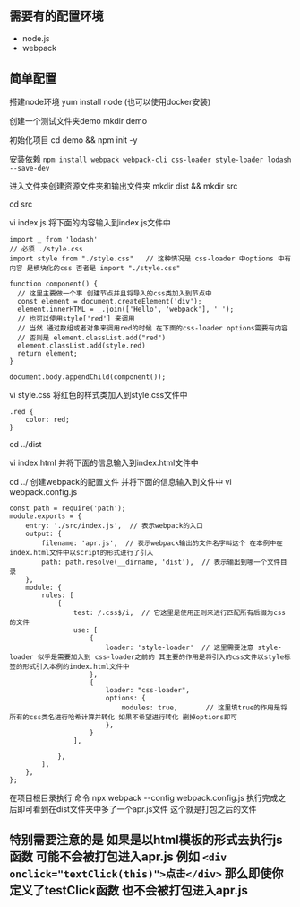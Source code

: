 ## 需要有的配置环境

- node.js
- webpack

## 简单配置

搭建node环境 yum install node (也可以使用docker安装)

创建一个测试文件夹demo  mkdir demo

初始化项目 cd demo && npm init -y

安装依赖 `npm install webpack webpack-cli css-loader style-loader lodash --save-dev `

进入文件夹创建资源文件夹和输出文件夹 mkdir dist && mkdir src

cd src

vi index.js 将下面的内容输入到index.js文件中

```
import _ from 'lodash'
// 必须 ./style.css
import style from "./style.css"   // 这种情况是 css-loader 中options 中有内容 是模块化的css 否者是 import "./style.css"

function component() {
  // 这里主要做一个事 创建节点并且将导入的css类加入到节点中
  const element = document.createElement('div');
  element.innerHTML = _.join(['Hello', 'webpack'], ' ');
  // 也可以使用style['red'] 来调用 
  // 当然 通过数组或者对象来调用red的时候 在下面的css-loader options需要有内容
  // 否则是 element.classList.add("red")
  element.classList.add(style.red)
  return element;
}

document.body.appendChild(component());
```

vi style.css 将红色的样式类加入到style.css文件中

```
.red {
    color: red;
}
```

cd ../dist

vi index.html 并将下面的信息输入到index.html文件中

<!DOCTYPE html>
<html>
<head>
<meta charset="utf-8"/>
<title>起步</title>
</head>
<body>
<script src="apr.js"></script>
</body>
</html>
cd ../
创建webpack的配置文件 并将下面的信息输入到文件中 vi webpack.config.js

```
const path = require('path');
module.exports = {
    entry: './src/index.js',  // 表示webpack的入口
    output: {
        filename: 'apr.js',  // 表示webpack输出的文件名字叫这个 在本例中在index.html文件中以script的形式进行了引入
        path: path.resolve(__dirname, 'dist'),  // 表示输出到哪一个文件目录
    },
    module: {
        rules: [
            {
                test: /.css$/i,  // 它这里是使用正则来进行匹配所有后缀为css的文件
                use: [
                    {
                        loader: 'style-loader'  // 这里需要注意 style-loader 似乎是需要加入到 css-loader之前的 其主要的作用是将引入的css文件以style标签的形式引入本例的index.html文件中
                    },
                    {
                        loader: "css-loader",  
                        options: {
                            modules: true,       // 这里填true的作用是将所有的css类名进行哈希计算并转化 如果不希望进行转化 删掉options即可
                        },
                    }
                ],

            },
        ],
    },
};
```



在项目根目录执行 命令 npx webpack --config webpack.config.js 执行完成之后即可看到在dist文件夹中多了一个apr.js文件 这个就是打包之后的文件

## 特别需要注意的是 如果是以html模板的形式去执行js函数 可能不会被打包进入apr.js 例如 `<div onclick="textClick(this)">点击</div>` 那么即使你定义了testClick函数 也不会被打包进入apr.js